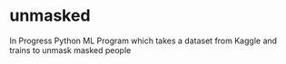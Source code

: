 # unmasked
In Progress Python ML Program which takes a dataset from Kaggle and trains to unmask masked people
